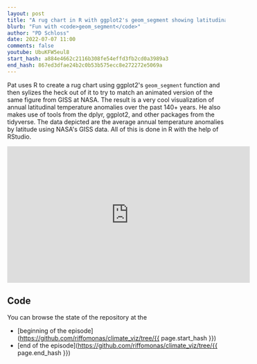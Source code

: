 ```yaml
---
layout: post
title: "A rug chart in R with ggplot2's geom_segment showing latitudinal temperature anomalies (CC228)"
blurb: "Fun with <code>geom_segment</code>"
author: "PD Schloss"
date: 2022-07-07 11:00
comments: false
youtube: UbuKFW5eul8
start_hash: a884e4662c2116b308fe54effd3fb2cd0a3989a3
end_hash: 867ed3dfae24b2c0b53b575ecc8e272272e5069a
---
```


Pat uses R to create a rug chart using ggplot2's `geom_segment` function and then sylizes the heck out of it to try to match an animated version of the same figure from GISS at NASA. The result is a very cool visualization of annual latitudinal temperature anomalies over the past 140+ years. He also makes use of tools from the dplyr, ggplot2, and other packages from the tidyverse. The data depicted are the average annual temperature anomalies by latitude using NASA's GISS data. All of this is done in R with the help of RStudio.


<iframe style="margin: 0 auto;display:block;" width="560" height="315" src="https://www.youtube.com/embed/{{ page.youtube }}" frameborder="0" allow="accelerometer; autoplay; encrypted-media; gyroscope; picture-in-picture" allowfullscreen></iframe>


## Code

You can browse the state of the repository at the
* [beginning of the episode](https://github.com/riffomonas/climate_viz/tree/{{ page.start_hash }})
* [end of the episode](https://github.com/riffomonas/climate_viz/tree/{{ page.end_hash }})
